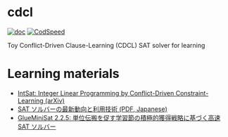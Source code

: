 # cdcl

[![doc](https://img.shields.io/badge/API_Reference-main-blue)](https://termoshtt.github.io/cdcl/cdcl/)
[![CodSpeed](https://img.shields.io/badge/Benchmark-CodSpeed-orange)](https://codspeed.io/termoshtt/cdcl)

Toy Conflict-Driven Clause-Learning (CDCL) SAT solver for learning

# Learning materials

- [IntSat: Integer Linear Programming by Conflict-Driven Constraint-Learning (arXiv)](https://arxiv.org/abs/2402.15522v1)
- [SAT ソルバーの最新動向と利用技術 (PDF, Japanese)](https://jssst-ppl.org/workshop/2017/slides/ppl2017_c4_soh.pdf)
- [GlueMiniSat 2.2.5: 単位伝搬を促す学習節の積極的獲得戦略に基づく高速 SAT ソルバー](https://www.jstage.jst.go.jp/article/jssst/29/4/29_4_146/_pdf)
